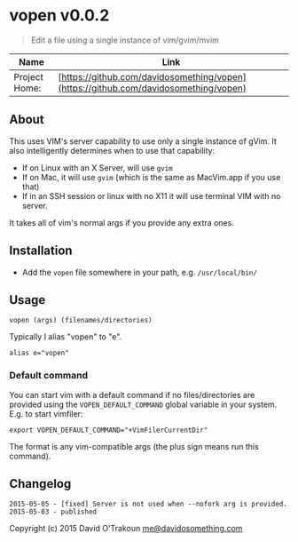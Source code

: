 # vopen v0.0.2

> Edit a file using a single instance of vim/gvim/mvim

| Name | Link |
| ---- | ---- |
| Project Home: | [https://github.com/davidosomething/vopen](https://github.com/davidosomething/vopen)

## About

This uses VIM's server capability to use only a single instance of gVim.
It also intelligently determines when to use that capability:

- If on Linux with an X Server, will use `gvim`
- If on Mac, it will use `gvim` (which is the same as MacVim.app if you use
  that)
- If in an SSH session or linux with no X11 it will use terminal VIM with no
  server.

It takes all of vim's normal args if you provide any extra ones.

## Installation

- Add the `vopen` file somewhere in your path, e.g. `/usr/local/bin/`

## Usage

```
vopen (args) (filenames/directories)
```

Typically I alias "vopen" to "e".

```
alias e="vopen"
```

### Default command

You can start vim with a default command if no files/directories are provided
using the `VOPEN_DEFAULT_COMMAND` global variable in your system. E.g. to
start vimfiler:

```
export VOPEN_DEFAULT_COMMAND="+VimFilerCurrentDir"
```

The format is any vim-compatible args (the plus sign means run this command).

## Changelog

```
2015-05-05 - [fixed] Server is not used when --nofork arg is provided.
2015-05-03 - published

```

Copyright (c) 2015 David O'Trakoun <me@davidosomething.com>
